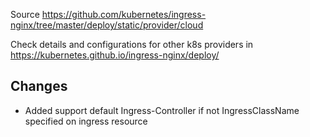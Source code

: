 Source https://github.com/kubernetes/ingress-nginx/tree/master/deploy/static/provider/cloud

Check details and configurations for other k8s providers in https://kubernetes.github.io/ingress-nginx/deploy/

## Changes
* Added support default Ingress-Controller if not IngressClassName specified on ingress resource